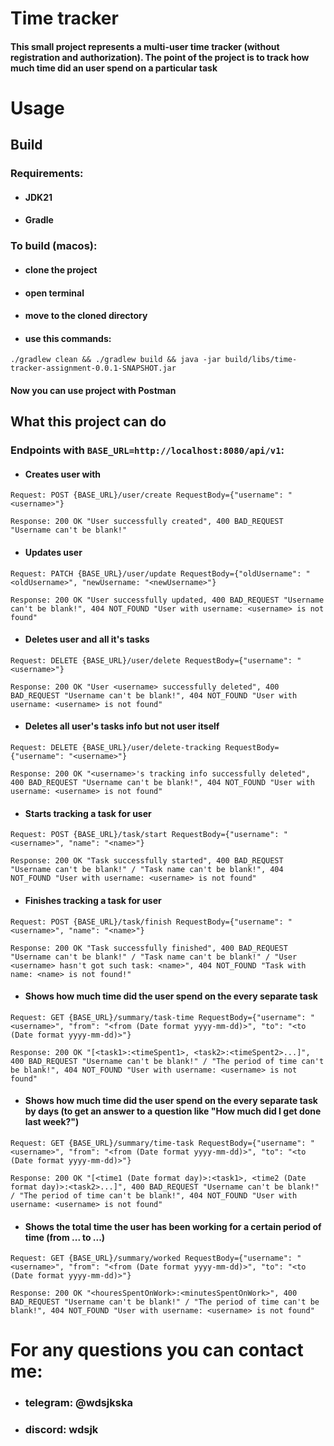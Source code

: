# Time tracker
#### This small project represents a multi-user time tracker (without registration and authorization). The point of the project is to track how much time did an user spend on a particular task

# Usage

## Build

### Requirements:
- #### JDK21
- #### Gradle

### To build (macos):
- #### clone the project
- #### open terminal
- #### move to the cloned directory
- #### use this commands: 

`./gradlew clean && ./gradlew build && java -jar build/libs/time-tracker-assignment-0.0.1-SNAPSHOT.jar`
#### Now you can use project with Postman

## What this project can do

### Endpoints with `BASE_URL=http://localhost:8080/api/v1`:
- #### Creates user with

`Request: POST {BASE_URL}/user/create RequestBody={"username": "<username>"}`

`Response: 200 OK "User successfully created", 400 BAD_REQUEST "Username can't be blank!"`

- #### Updates user

`Request: PATCH {BASE_URL}/user/update RequestBody={"oldUsername": "<oldUsername>", "newUsername: "<newUsername>"}`

`Response: 200 OK "User successfully updated, 400 BAD_REQUEST "Username can't be blank!", 404 NOT_FOUND "User with username: <username> is not found"`

- #### Deletes user and all it's tasks

`Request: DELETE {BASE_URL}/user/delete RequestBody={"username": "<username>"}`

`Response: 200 OK "User <username> successfully deleted", 400 BAD_REQUEST "Username can't be blank!", 404 NOT_FOUND "User with username: <username> is not found"`

- #### Deletes all user's tasks info but not user itself

`Request: DELETE {BASE_URL}/user/delete-tracking RequestBody={"username": "<username>"}`

`Response: 200 OK "<username>'s tracking info successfully deleted", 400 BAD_REQUEST "Username can't be blank!", 404 NOT_FOUND "User with username: <username> is not found"`

- #### Starts tracking a task for user

`Request: POST {BASE_URL}/task/start RequestBody={"username": "<username>", "name": "<name>"}`

`Response: 200 OK "Task successfully started", 400 BAD_REQUEST "Username can't be blank!" / "Task name can't be blank!", 404 NOT_FOUND "User with username: <username> is not found"`

- #### Finishes tracking a task for user

`Request: POST {BASE_URL}/task/finish RequestBody={"username": "<username>", "name": "<name>"}`

`Response: 200 OK "Task successfully finished", 400 BAD_REQUEST "Username can't be blank!" / "Task name can't be blank!" / "User <username> hasn't got such task: <name>", 404 NOT_FOUND "Task with name: <name> is not found!"`

- #### Shows how much time did the user spend on the every separate task

`Request: GET {BASE_URL}/summary/task-time RequestBody={"username": "<username>", "from": "<from (Date format yyyy-mm-dd)>", "to": "<to (Date format yyyy-mm-dd)>"}`

`Response: 200 OK "[<task1>:<timeSpent1>, <task2>:<timeSpent2>...]", 400 BAD_REQUEST "Username can't be blank!" / "The period of time can't be blank!", 404 NOT_FOUND "User with username: <username> is not found"`

- #### Shows how much time did the user spend on the every separate task by days (to get an answer to a question like "How much did I get done last week?")

`Request: GET {BASE_URL}/summary/time-task RequestBody={"username": "<username>", "from": "<from (Date format yyyy-mm-dd)>", "to": "<to (Date format yyyy-mm-dd)>"}`

`Response: 200 OK "[<time1 (Date format day)>:<task1>, <time2 (Date format day)>:<task2>...]", 400 BAD_REQUEST "Username can't be blank!" / "The period of time can't be blank!", 404 NOT_FOUND "User with username: <username> is not found"`

- #### Shows the total time the user has been working for a certain period of time (from ... to ...)

`Request: GET {BASE_URL}/summary/worked RequestBody={"username": "<username>", "from": "<from (Date format yyyy-mm-dd)>", "to": "<to (Date format yyyy-mm-dd)>"}`

`Response: 200 OK "<houresSpentOnWork>:<minutesSpentOnWork>", 400 BAD_REQUEST "Username can't be blank!" / "The period of time can't be blank!", 404 NOT_FOUND "User with username: <username> is not found"`

# For any questions you can contact me:
- ### telegram: @wdsjkska
- ### discord: wdsjk